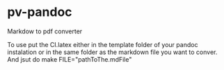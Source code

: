 # pv-pandoc
Markdow to pdf converter 

To use put the CI.latex either in the template folder of your pandoc instalation or in the same folder as the markdown file you want to conver. And jsut do make FILE="pathToThe.mdFile"
